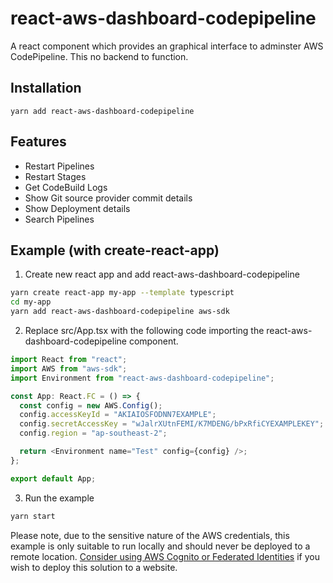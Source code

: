 # react-aws-dashboard-codepipeline

A react component which provides an graphical interface to adminster AWS CodePipeline. This no backend to function.

## Installation

```
yarn add react-aws-dashboard-codepipeline
```

## Features

- Restart Pipelines
- Restart Stages
- Get CodeBuild Logs
- Show Git source provider commit details
- Show Deployment details
- Search Pipelines



## Example (with create-react-app)

1. Create new react app and add react-aws-dashboard-codepipeline
```bash
yarn create react-app my-app --template typescript
cd my-app
yarn add react-aws-dashboard-codepipeline aws-sdk
```

2. Replace src/App.tsx with the following code importing the react-aws-dashboard-codepipeline component.
```typescript
import React from "react";
import AWS from "aws-sdk";
import Environment from "react-aws-dashboard-codepipeline";

const App: React.FC = () => {
  const config = new AWS.Config();
  config.accessKeyId = "AKIAIOSFODNN7EXAMPLE";
  config.secretAccessKey = "wJalrXUtnFEMI/K7MDENG/bPxRfiCYEXAMPLEKEY";
  config.region = "ap-southeast-2";

  return <Environment name="Test" config={config} />;
};

export default App;
```

3. Run the example
```bash
yarn start
```

Please note, due to the sensitive nature of the AWS credentials, this example is only suitable to run locally and should never be deployed to a remote location. [Consider using AWS Cognito or Federated Identities](https://docs.aws.amazon.com/sdk-for-javascript/v2/developer-guide/loading-browser-credentials-federated-id.html) if you wish to deploy this solution to a website.
